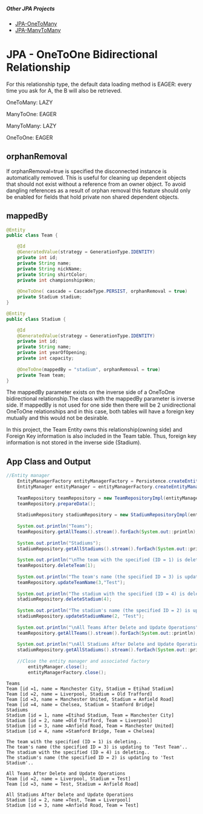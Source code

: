 ##### Other JPA Projects 
- [JPA-OneToMany](https://github.com/levent-yavuz/JPA-OneToMany)
- [JPA-ManyToMany](https://github.com/levent-yavuz/JPA-ManyToMany)
# JPA - OneToOne Bidirectional Relationship

For this relationship type, the default data loading method is EAGER: every time you ask for A, the B will also be retrieved.

OneToMany: LAZY

ManyToOne: EAGER

ManyToMany: LAZY

OneToOne: EAGER

## orphanRemoval
If orphanRemoval=true is specified the disconnected  instance is automatically removed. This is useful for cleaning up dependent objects that should not exist without a reference from an owner object.
To avoid dangling references as a result of orphan removal this feature should only be enabled for fields that hold private non shared dependent objects.

## mappedBy
```java
@Entity
public class Team {

	@Id
	@GeneratedValue(strategy = GenerationType.IDENTITY)
	private int id;
	private String name;
	private String nickName;
	private String shirtColor;
	private int championshipsWon;
	
	@OneToOne( cascade = CascadeType.PERSIST, orphanRemoval = true)
	private Stadium stadium;
}
```
```java
@Entity
public class Stadium {

	@Id
	@GeneratedValue(strategy = GenerationType.IDENTITY)
	private int id;
	private String name;
	private int yearOfOpening;
	private int capacity;
	
	@OneToOne(mappedBy = "stadium", orphanRemoval = true)
	private Team team; 
}
```

The mappedBy parameter exists on the inverse side of a OneToOne bidirectional relationship.The class with the mappedBy parameter is inverse side.
If mappedBy is not used for one side then there will be 2 unidirectional OneToOne relationships and in this case, both tables will have a foreign key mutually and this would not be desirable.

In this project, the Team Entity owns this relationship(owning side) and Foreign Key information is also included in the Team table. Thus, foreign key information is not stored in the inverse side (Stadium).

## App Class and Output
```java
//Entity manager
	EntityManagerFactory entityManagerFactory = Persistence.createEntityManagerFactory("JPAOneToOneUnit");
	EntityManager entityManager = entityManagerFactory.createEntityManager();
		
	TeamRepository teamRepository = new TeamRepositoryImpl(entityManager);
	teamRepository.prepareData();
		
	StadiumRepository stadiumRepository = new StadiumRepositoryImpl(entityManager);
		
	System.out.println("Teams");
	teamRepository.getAllTeams().stream().forEach(System.out::println);
		
	System.out.println("Stadiums");
	stadiumRepository.getAllStadiums().stream().forEach(System.out::println);
		
	System.out.println("\nThe team with the specified (ID = 1) is deleting..");
	teamRepository.deleteTeam(1);
		
	System.out.println("The team's name (the specified ID = 3) is updating to 'Test Team'..");
	teamRepository.updateTeamName(3,"Test");
		
	System.out.println("The stadium with the specified (ID = 4) is deleting..");
	stadiumRepository.deleteStadium(4);
		
	System.out.println("The stadium's name (the specified ID = 2) is updating to 'Test Stadium'..");
	stadiumRepository.updateStadiumName(2, "Test");
		
	System.out.println("\nAll Teams After Delete and Update Operations");
	teamRepository.getAllTeams().stream().forEach(System.out::println);
		
	System.out.println("\nAll Stadiums After Delete and Update Operations");
	stadiumRepository.getAllStadiums().stream().forEach(System.out::println);
		
	//Close the entity manager and associated factory
        entityManager.close();
        entityManagerFactory.close();
```
```
Teams
Team [id =1, name = Manchester City, Stadium = Etihad Stadium]
Team [id =2, name = Liverpool, Stadium = Old Trafford]
Team [id =3, name = Manchester United, Stadium = Anfield Road]
Team [id =4, name = Chelsea, Stadium = Stamford Bridge]
Stadiums
Stadium [id = 1, name =Etihad Stadium, Team = Manchester City]
Stadium [id = 2, name =Old Trafford, Team = Liverpool]
Stadium [id = 3, name =Anfield Road, Team = Manchester United]
Stadium [id = 4, name =Stamford Bridge, Team = Chelsea]

The team with the specified (ID = 1) is deleting..
The team's name (the specified ID = 3) is updating to 'Test Team'..
The stadium with the specified (ID = 4) is deleting..
The stadium's name (the specified ID = 2) is updating to 'Test Stadium'..

All Teams After Delete and Update Operations
Team [id =2, name = Liverpool, Stadium = Test]
Team [id =3, name = Test, Stadium = Anfield Road]

All Stadiums After Delete and Update Operations
Stadium [id = 2, name =Test, Team = Liverpool]
Stadium [id = 3, name =Anfield Road, Team = Test]
```
